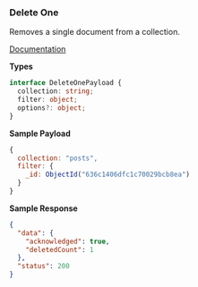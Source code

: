 ### Delete One

Removes a single document from a collection.

[Documentation](https://www.elasticsearch.com/docs/manual/reference/method/db.collection.deleteOne/)

**Types**

```ts
interface DeleteOnePayload {
  collection: string;
  filter: object;
  options?: object;
}
```

**Sample Payload**

```js
{
  collection: "posts",
  filter: {
    _id: ObjectId("636c1406dfc1c70029bcb8ea")
  }
}
```

**Sample Response**

```json
{
  "data": {
    "acknowledged": true,
    "deletedCount": 1
  },
  "status": 200
}
```
